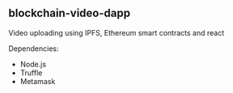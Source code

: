 ## blockchain-video-dapp

Video uploading using IPFS, Ethereum smart contracts and react

Dependencies:

* Node.js
* Truffle
* Metamask
